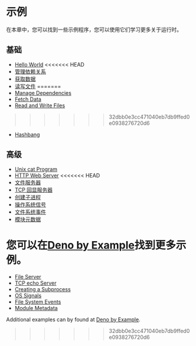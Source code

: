 # 示例

在本章中，您可以找到一些示例程序，您可以使用它们学习更多关于运行时。

## 基础

- [Hello World](./examples/hello_world.md)
<<<<<<< HEAD
- [管理依赖关系](./examples/manage_dependencies.md)
- [获取数据](./examples/fetch_data.md)
- [读写文件](./examples/read_write_files.md)
=======
- [Manage Dependencies](./examples/manage_dependencies.md)
- [Fetch Data](./examples/fetch_data.md)
- [Read and Write Files](./examples/read_write_files.md)
>>>>>>> 32dbb0e3cc471040eb7db9ffed0e0938276720d6
- [Hashbang](./examples/hashbang.md)

## 高级

- [Unix cat Program](./examples/unix_cat.md)
- [HTTP Web Server](./examples/http_server.md)
<<<<<<< HEAD
- [文件服务器](./examples/file_server.md)
- [TCP 回显服务器](./examples/tcp_echo.md)
- [创建子进程](./examples/subprocess.md)
- [操作系统信号](./examples/os_signals.md)
- [文件系统事件](./examples/file_system_events.md)
- [模块元数据](./examples/module_metadata.md)

您可以在[Deno by Example](https://examples.deno.land/)找到更多示例。
=======
- [File Server](./examples/file_server.md)
- [TCP echo Server](./examples/tcp_echo.md)
- [Creating a Subprocess](./examples/subprocess.md)
- [OS Signals](./examples/os_signals.md)
- [File System Events](./examples/file_system_events.md)
- [Module Metadata](./examples/module_metadata.md)

Additional examples can by found at
[Deno by Example](https://examples.deno.land/).
>>>>>>> 32dbb0e3cc471040eb7db9ffed0e0938276720d6
